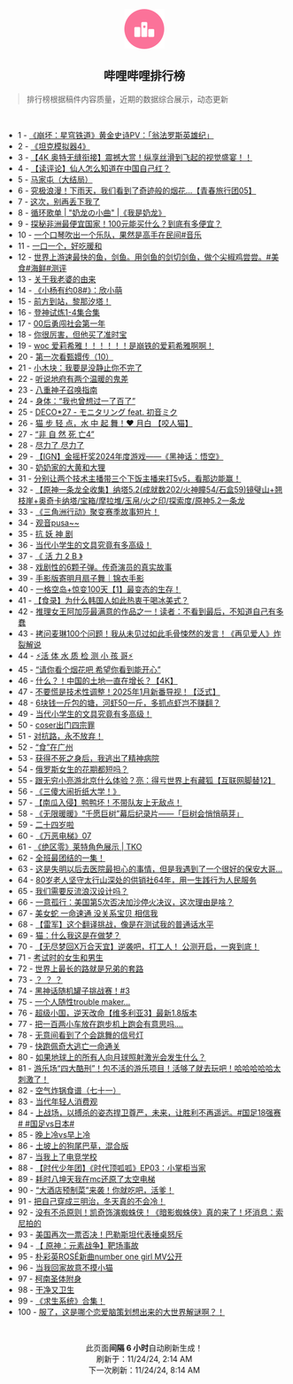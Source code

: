 <div align="center">
    <img src="./assets/icon_rank.png" alt="logo" />
    <h2>哔哩哔哩排行榜</h>
</div>

> 排行榜根据稿件内容质量，近期的数据综合展示，动态更新

<br />

<ul><li><span>1 - <a href=https://www.bilibili.com/BV1GeUUYREXy target=_blank>《崩坏：星穹铁道》黄金史诗PV：「翁法罗斯英雄纪」</a></span></li><li><span>2 - <a href=https://www.bilibili.com/BV1ucBqYpEAG target=_blank>《坦克模拟器4》</a></span></li><li><span>3 - <a href=https://www.bilibili.com/BV1pSUdYoEEv target=_blank>【4K&nbsp;奥特无缝衔接】震撼大赏！纵享丝滑到飞起的视觉盛宴！！</a></span></li><li><span>4 - <a href=https://www.bilibili.com/BV1y1BvYCENB target=_blank>【读评论】仙人怎么知道在中国自己红？</a></span></li><li><span>5 - <a href=https://www.bilibili.com/BV1y4BiYyEnV target=_blank>马家屯（大结局）</a></span></li><li><span>6 - <a href=https://www.bilibili.com/BV19RBBYPEnZ target=_blank>究极浪漫！下雨天，我们看到了奇迹般的烟花…【青春旅行团05】</a></span></li><li><span>7 - <a href=https://www.bilibili.com/BV15MBiYZEcQ target=_blank>这次，别再丢下我了</a></span></li><li><span>8 - <a href=https://www.bilibili.com/BV1jtSuYJEhh target=_blank>循环歌单&nbsp;|&nbsp;&quot;奶龙の小曲&quot;&nbsp;|《我是奶龙》</a></span></li><li><span>9 - <a href=https://www.bilibili.com/BV1h6UUYDEY3 target=_blank>探秘非洲最便宜国家！100元能买什么？到底有多便宜？</a></span></li><li><span>10 - <a href=https://www.bilibili.com/BV1HVSuYfEPs target=_blank>一个口琴吹出一个乐队，果然是高手在民间#音乐</a></span></li><li><span>11 - <a href=https://www.bilibili.com/BV1BuUQYBEzt target=_blank>一口一个，好吃暖和</a></span></li><li><span>12 - <a href=https://www.bilibili.com/BV121U2YBEdn target=_blank>世界上游速最快的鱼，剑鱼。用剑鱼的剑切剑鱼，做个尖椒鸡尝尝。#美食#海鲜#测评</a></span></li><li><span>13 - <a href=https://www.bilibili.com/BV1CfUDYLExH target=_blank>关于我老婆的由来</a></span></li><li><span>14 - <a href=https://www.bilibili.com/BV1yXUUYrEzx target=_blank>《小杨有约08#》：欣小萌</a></span></li><li><span>15 - <a href=https://www.bilibili.com/BV1mZURYaE9p target=_blank>前方到站，黎那汐塔！</a></span></li><li><span>16 - <a href=https://www.bilibili.com/BV13iBqYbE8i target=_blank>登神试炼1-4集合集</a></span></li><li><span>17 - <a href=https://www.bilibili.com/BV1FpUUYAE61 target=_blank>00后勇闯社会第一年</a></span></li><li><span>18 - <a href=https://www.bilibili.com/BV1BuUQYqEom target=_blank>你很厉害，但他买了准时宝</a></span></li><li><span>19 - <a href=https://www.bilibili.com/BV1QZBBYwE5Y target=_blank>woc&nbsp;爱莉希雅！！！！！！是崩铁的爱莉希雅啊啊！</a></span></li><li><span>20 - <a href=https://www.bilibili.com/BV1cVBvYiELc target=_blank>第一次看甄嬛传（10）</a></span></li><li><span>21 - <a href=https://www.bilibili.com/BV1sNBqYUEZ5 target=_blank>小木块：我要是没静止你不完了</a></span></li><li><span>22 - <a href=https://www.bilibili.com/BV19rUXYvESp target=_blank>听说地府有两个温暖的鬼差</a></span></li><li><span>23 - <a href=https://www.bilibili.com/BV1CxBeYqEKt target=_blank>八重神子召唤指南</a></span></li><li><span>24 - <a href=https://www.bilibili.com/BV16hBeYPEUN target=_blank>身体：“我也曾想过一了百了”</a></span></li><li><span>25 - <a href=https://www.bilibili.com/BV1qDUPYKEzf target=_blank>DECO*27&nbsp;-&nbsp;モニタリング&nbsp;feat.&nbsp;初音ミク</a></span></li><li><span>26 - <a href=https://www.bilibili.com/BV1VwUXYAEtH target=_blank>猫&nbsp;步&nbsp;轻&nbsp;点，水&nbsp;中&nbsp;起&nbsp;舞！❤️&nbsp;月白&nbsp;【咬人猫】</a></span></li><li><span>27 - <a href=https://www.bilibili.com/BV1GaBqYwE6u target=_blank>“非&nbsp;自&nbsp;然&nbsp;死&nbsp;亡4”</a></span></li><li><span>28 - <a href=https://www.bilibili.com/BV1AXSTYsEc3 target=_blank>尽力了&nbsp;尽力了</a></span></li><li><span>29 - <a href=https://www.bilibili.com/BV1atU9YPEuw target=_blank>【IGN】金摇杆奖2024年度游戏——《黑神话：悟空》</a></span></li><li><span>30 - <a href=https://www.bilibili.com/BV1NCSTYhEx7 target=_blank>奶奶家的大黄和大狸</a></span></li><li><span>31 - <a href=https://www.bilibili.com/BV1fLUyYnEwC target=_blank>分别让两个技术主播带三个下饭主播来打5v5，看那边能赢！</a></span></li><li><span>32 - <a href=https://www.bilibili.com/BV1P6SNYREo8 target=_blank>【原神一条龙全收集】纳塔5.2(成就数202/火神瞳54/石盒59)镜璧山+翘枝崖+奥奇卡纳塔/宝箱/摩拉堆/玉帛/火之印/探索度/原神5.2一条龙</a></span></li><li><span>33 - <a href=https://www.bilibili.com/BV1CQU2YeEY4 target=_blank>《三角洲行动》聚变赛季故事短片！</a></span></li><li><span>34 - <a href=https://www.bilibili.com/BV11YUSY5E4d target=_blank>观音pusa~~</a></span></li><li><span>35 - <a href=https://www.bilibili.com/BV1P1BvYyEk1 target=_blank>抗&nbsp;妖&nbsp;神&nbsp;剧</a></span></li><li><span>36 - <a href=https://www.bilibili.com/BV1qPUmYxEKb target=_blank>当代小学生的文具究竟有多高级！</a></span></li><li><span>37 - <a href=https://www.bilibili.com/BV1kmUyYbEBS target=_blank>《&nbsp;活&nbsp;力&nbsp;2&nbsp;B&nbsp;》</a></span></li><li><span>38 - <a href=https://www.bilibili.com/BV1aYBqY8EnL target=_blank>戏剧性的6颗子弹。传奇演员的真实故事</a></span></li><li><span>39 - <a href=https://www.bilibili.com/BV1RwSKYzEPi target=_blank>手影版寄明月扇子舞｜锦衣手影</a></span></li><li><span>40 - <a href=https://www.bilibili.com/BV1hUBeYXE2q target=_blank>一格空岛+惊变100天【1】最变态的生存！</a></span></li><li><span>41 - <a href=https://www.bilibili.com/BV1gkUUYJEHG target=_blank>【食录】为什么韩国人如此热衷于喝冰美式？</a></span></li><li><span>42 - <a href=https://www.bilibili.com/BV1ZGUQYiEWb target=_blank>推理女王阿加莎最满意的作品之一！读者：不看到最后，不知道自己有多蠢</a></span></li><li><span>43 - <a href=https://www.bilibili.com/BV195B6YuEfE target=_blank>拷问麦琳100个问题！我从未见过如此毛骨悚然的发言！《再见爱人》炸裂解说</a></span></li><li><span>44 - <a href=https://www.bilibili.com/BV1i5UQYNEvD target=_blank>⚡活&nbsp;体&nbsp;水&nbsp;质&nbsp;检&nbsp;测&nbsp;小&nbsp;孩&nbsp;哥⚡</a></span></li><li><span>45 - <a href=https://www.bilibili.com/BV1a6UDYbEb3 target=_blank>“请你看个烟花吧&nbsp;希望你看到能开心”</a></span></li><li><span>46 - <a href=https://www.bilibili.com/BV1PFU9YWEzY target=_blank>什么？！中国的土地一直在增长？【4K】</a></span></li><li><span>47 - <a href=https://www.bilibili.com/BV19nByYDEZk target=_blank>不要慌是技术性调整！2025年1月新番导视！【泛式】</a></span></li><li><span>48 - <a href=https://www.bilibili.com/BV1DQBeYSEHB target=_blank>6块钱一斤包的塘，河虾50一斤，多抓点虾岂不赚翻？</a></span></li><li><span>49 - <a href=https://www.bilibili.com/BV1U6BqYRE9n target=_blank>当代小学生的文具究竟有多高级！</a></span></li><li><span>50 - <a href=https://www.bilibili.com/BV1dKSgYpEoh target=_blank>coser出门四宗罪</a></span></li><li><span>51 - <a href=https://www.bilibili.com/BV1RMSMYVEE2 target=_blank>对抗路，永不放弃！</a></span></li><li><span>52 - <a href=https://www.bilibili.com/BV1uESMYqEUy target=_blank>“食”在广州</a></span></li><li><span>53 - <a href=https://www.bilibili.com/BV1pDBvYgEij target=_blank>获得不死之身后，我逃出了精神病院</a></span></li><li><span>54 - <a href=https://www.bilibili.com/BV1WeUfYvERr target=_blank>俄罗斯女生的花期都短吗？</a></span></li><li><span>55 - <a href=https://www.bilibili.com/BV1m6STYYEGb target=_blank>跟无穷小亮游北京什么体验？亮：得亏世界上有藏狐【互联网脚替12】</a></span></li><li><span>56 - <a href=https://www.bilibili.com/BV1BqBeYFEcv target=_blank>《三傻大闹折纸大学！》</a></span></li><li><span>57 - <a href=https://www.bilibili.com/BV1aaUdYgEtu target=_blank>【南瓜入侵】鸭鸭坏！不带队友上无敌点！</a></span></li><li><span>58 - <a href=https://www.bilibili.com/BV1bLU1YgEma target=_blank>《无限暖暖》“千愿巨树”幕后纪录片——「巨树会悄悄萌芽」</a></span></li><li><span>59 - <a href=https://www.bilibili.com/BV1W9SuYaE5h target=_blank>二十四岁啦</a></span></li><li><span>60 - <a href=https://www.bilibili.com/BV1BuUQYBEjL target=_blank>《万恶电梯》07</a></span></li><li><span>61 - <a href=https://www.bilibili.com/BV1fxUUYFE3X target=_blank>《绝区零》莱特角色展示&nbsp;|&nbsp;TKO</a></span></li><li><span>62 - <a href=https://www.bilibili.com/BV1H9STY9EpD target=_blank>全班最团结的一集！</a></span></li><li><span>63 - <a href=https://www.bilibili.com/BV14DBrYeE1E target=_blank>这是失明以后去医院最担心的事情，但是我遇到了一个很好的保安大哥...</a></span></li><li><span>64 - <a href=https://www.bilibili.com/BV1AxURYsEdS target=_blank>80岁老人坚守太行山深处的供销社64年，用一生践行为人民服务</a></span></li><li><span>65 - <a href=https://www.bilibili.com/BV1cfUUYBEnS target=_blank>我们需要反流浪汉设计吗？</a></span></li><li><span>66 - <a href=https://www.bilibili.com/BV1f7UdYUEa4 target=_blank>一意孤行：美国第5次否决加沙停火决议，这次理由是啥？</a></span></li><li><span>67 - <a href=https://www.bilibili.com/BV1vbBqYAEey target=_blank>美女蛇&nbsp;一命速通&nbsp;没关系宝贝&nbsp;相信我</a></span></li><li><span>68 - <a href=https://www.bilibili.com/BV1yhSgYKEL5 target=_blank>【雷军】这个翻译挑战，像是在测试我的普通话水平</a></span></li><li><span>69 - <a href=https://www.bilibili.com/BV1tZSKYwEDA target=_blank>猫：什么我这是在做梦？</a></span></li><li><span>70 - <a href=https://www.bilibili.com/BV1xYUSY5EBN target=_blank>【无尽梦回X万合天宜】逆袭吧，打工人！&nbsp;公测开启，一爽到底！</a></span></li><li><span>71 - <a href=https://www.bilibili.com/BV1heBqYfEg1 target=_blank>考试时的女生和男生</a></span></li><li><span>72 - <a href=https://www.bilibili.com/BV15gSgYDEWY target=_blank>世界上最长的路就是兄弟的套路</a></span></li><li><span>73 - <a href=https://www.bilibili.com/BV1HxUCYREmC target=_blank>？&nbsp;？&nbsp;？</a></span></li><li><span>74 - <a href=https://www.bilibili.com/BV184SAYdELT target=_blank>黑神话随机罐子挑战赛！#3</a></span></li><li><span>75 - <a href=https://www.bilibili.com/BV1xzUJYZEbh target=_blank>一个人随性trouble&nbsp;maker…</a></span></li><li><span>76 - <a href=https://www.bilibili.com/BV1rcUSYKEu6 target=_blank>超级小国，逆天改命【维多利亚3】最新1.8版本</a></span></li><li><span>77 - <a href=https://www.bilibili.com/BV1RPBiY8EYy target=_blank>把一百两小车放在跑步机上跑会有意思吗....</a></span></li><li><span>78 - <a href=https://www.bilibili.com/BV1S9URYKEor target=_blank>无意间看到了个会跳舞的信号灯</a></span></li><li><span>79 - <a href=https://www.bilibili.com/BV1RDUfYXE8C target=_blank>快跑佩奇大逃亡一命通关</a></span></li><li><span>80 - <a href=https://www.bilibili.com/BV1zZUWYwEyJ target=_blank>如果地球上的所有人向月球照射激光会发生什么？</a></span></li><li><span>81 - <a href=https://www.bilibili.com/BV1voScYtEGK target=_blank>游乐场“四大酷刑”！包不活的游乐项目！活够了就去玩吧！哈哈哈哈哈太刺激了！</a></span></li><li><span>82 - <a href=https://www.bilibili.com/BV1ogUSYFE9Y target=_blank>空气炸锅食谱（七十一）</a></span></li><li><span>83 - <a href=https://www.bilibili.com/BV1p7UUYiEJJ target=_blank>当代年轻人消费观</a></span></li><li><span>84 - <a href=https://www.bilibili.com/BV1b4USYEEAY target=_blank>上战场，以搏杀的姿态捍卫尊严，未来，让胜利不再遥远。#国足18强赛#&nbsp;#国足vs日本#</a></span></li><li><span>85 - <a href=https://www.bilibili.com/BV1SbUQYREac target=_blank>晚上冷vs早上冷</a></span></li><li><span>86 - <a href=https://www.bilibili.com/BV1BnSTYjEAy target=_blank>土坡上的狗尾巴草，混合版</a></span></li><li><span>87 - <a href=https://www.bilibili.com/BV1HXSTYsEZv target=_blank>当我上了电竞学校</a></span></li><li><span>88 - <a href=https://www.bilibili.com/BV1mwBqYDE2q target=_blank>【时代少年团】《时代顶呱呱》EP03：小掌柜当家</a></span></li><li><span>89 - <a href=https://www.bilibili.com/BV1PzUbYSE3f target=_blank>耗时八坤天我在mc还原了太空电梯</a></span></li><li><span>90 - <a href=https://www.bilibili.com/BV1MrSuY6E1B target=_blank>“大酒店预制菜”来袭！你就吃吧，活爹！</a></span></li><li><span>91 - <a href=https://www.bilibili.com/BV1RUUoYjEYS target=_blank>把自己穿成三明治，冬天真的不会冷！</a></span></li><li><span>92 - <a href=https://www.bilibili.com/BV1XHUQY8EqA target=_blank>没有不杀原则！凯奇饰演蜘蛛侠！《暗影蜘蛛侠》真的来了！坏消息：索尼拍的</a></span></li><li><span>93 - <a href=https://www.bilibili.com/BV18nUmYyEWq target=_blank>美国再次一票否决！巴勒斯坦代表捶桌怒斥</a></span></li><li><span>94 - <a href=https://www.bilibili.com/BV1qzBeYZEuC target=_blank>【&nbsp;原神：元素战争】靶场事故</a></span></li><li><span>95 - <a href=https://www.bilibili.com/BV1VxBvY4EaS target=_blank>朴彩英ROSÉ新曲number&nbsp;one&nbsp;girl&nbsp;MV公开</a></span></li><li><span>96 - <a href=https://www.bilibili.com/BV1jWSTY5E3p target=_blank>当我回家故意不摸小猫</a></span></li><li><span>97 - <a href=https://www.bilibili.com/BV1UHSgYGEt7 target=_blank>柯南圣体附身</a></span></li><li><span>98 - <a href=https://www.bilibili.com/BV1YxBvY4Ehi target=_blank>干净又卫生</a></span></li><li><span>99 - <a href=https://www.bilibili.com/BV1E4UUY8EFp target=_blank>《求生系统》合集！</a></span></li><li><span>100 - <a href=https://www.bilibili.com/BV18zSTYPEFN target=_blank>服了，这是哪个恋爱脑策划想出来的大世界解谜啊？！</a></span></li></ul>

<br />

<p align=center>此页面<strong>间隔 6 小时</strong>自动刷新生成！<br>刷新于：11/24/24, 2:14 AM<br>下一次刷新：11/24/24, 8:14 AM</p>
